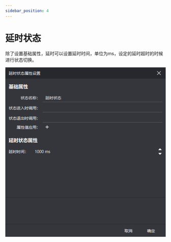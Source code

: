 ```yaml
---
sidebar_position: 4
---
```


# 延时状态

除了设置基础属性，延时可以设置延时时间，单位为ms，设定的延时超时的时候进行状态切换。

![common_state](/img/props/delay_state.png)
